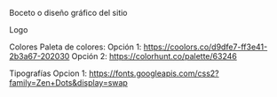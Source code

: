 Boceto o diseño gráfico del sitio

Logo

Colores
Paleta de colores:
Opción 1: https://coolors.co/d9dfe7-ff3e41-2b3a67-202030
Opción 2: https://colorhunt.co/palette/63246

Tipografías
Opcion 1: 
https://fonts.googleapis.com/css2?family=Zen+Dots&display=swap


